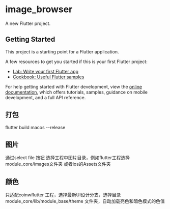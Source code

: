 # image_browser

A new Flutter project.

## Getting Started

This project is a starting point for a Flutter application.

A few resources to get you started if this is your first Flutter project:

- [Lab: Write your first Flutter app](https://docs.flutter.dev/get-started/codelab)
- [Cookbook: Useful Flutter samples](https://docs.flutter.dev/cookbook)

For help getting started with Flutter development, view the
[online documentation](https://docs.flutter.dev/), which offers tutorials,
samples, guidance on mobile development, and a full API reference.

## 打包
flutter build macos --release   

## 图片
通过select file 按钮 选择工程中图片目录，例如flutter工程选择module_core/images文件夹 或者ios的Assets文件夹

## 颜色 
只适配coinwflutter 工程，选择最新UI设计分支，选择目录module_core/lib/module_base/theme 文件夹，自动加载亮色和暗色模式的色值